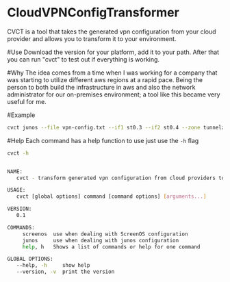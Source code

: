 # CloudVPNConfigTransformer
CVCT is a tool that takes the generated vpn configuration from your cloud provider and allows you to transform it to your environment.

#Use 
Download the version for your platform, add it to your path. After that you can run "cvct" to test out if everything is working.

#Why
The idea comes from a time when I was working for a company that was starting to utilize different aws regions at a rapid pace. Being the person to both build the infrastructure in aws and also the network administrator for our on-premises environment; a tool like this became very useful for me.

#Example
```bash
cvct junos --file vpn-config.txt --if1 st0.3 --if2 st0.4 --zone tunnelzone --external-if ge-0/0/2.0 --external-zone Untrust --cidr 10.60.0.0/16 --nc
```
#Help
Each command has a help function to use just use the `-h` flag

```bash
cvct -h
```

```bash

NAME:
   cvct - transform generated vpn configuration from cloud providers to represent your environment

USAGE:
   cvct [global options] command [command options] [arguments...]

VERSION:
   0.1

COMMANDS:
     screenos  use when dealing with ScreenOS configuration
     junos     use when dealing with junos configuration
     help, h   Shows a list of commands or help for one command

GLOBAL OPTIONS:
   --help, -h     show help
   --version, -v  print the version

```
